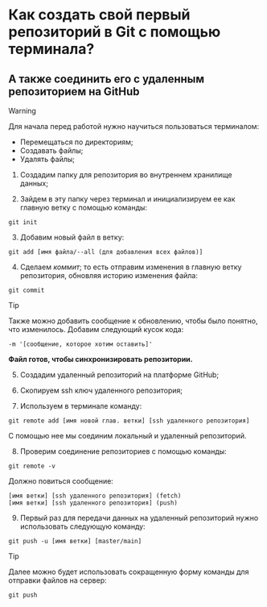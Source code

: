 # Как создать свой первый репозиторий в Git с помощью терминала?
## А также соединить его с удаленным репозиторием на GitHub

> [!WARNING]
> Для начала перед работой нужно научиться пользоваться терминалом:  
> 
> - Перемещаться по директориям;  
> - Создавать файлы;  
> - Удалять файлы;  

1. Создадим папку для репозитория во внутреннем хранилище данных;  

2. Зайдем в эту папку через терминал и инициализируем ее как главную ветку с помощью команды:
```
git init
```   

3. Добавим новый файл в ветку:
```
git add [имя файла/--all (для добавления всех файлов)]
```

4. Сделаем *коммит*; то есть отправим изменения в главную ветку репозитория, обновляя историю изменения файла:
```
git commit
```
> [!TIP]
> Также можно добавить сообщение к обновлению, чтобы было понятно, что изменилось. Добавим следующий кусок кода:
> ```
> -m '[сообщение, которое хотим оставить]'
> ```
**Файл готов, чтобы синхронизировать репозитории.**

5. Создадим удаленный репозиторий на платформе GitHub;  

6. Скопируем ssh ключ удаленного репозитория;  

7. Используем в терминале команду: 
```
git remote add [имя новой глав. ветки] [ssh удаленного репозитория]
```
С помощью нее мы соединим локальный и удаленный репозиторий.  
  
8. Проверим соединение репозиториев с помощью команды:
```
git remote -v
```
Должно повиться сообщение:
```
[имя ветки] [ssh удаленного репозитория] (fetch)
[имя ветки] [ssh удаленного репозитория] (push)
```
9. Первый раз для передачи данных на удаленный репозиторий нужно использовать следующую команду:  
```
git push -u [имя ветки] [master/main]
```
> [!TIP]
> Далее можно будет использовать сокращенную форму команды для отправки файлов на сервер:
> ```
> git push
> ```

